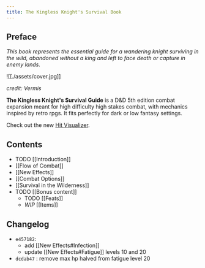 ```yaml
---
title: The Kingless Knight's Survival Book
---
```


## Preface

*This book represents the essential guide for a wandering knight surviving in
the wild, abandoned without a king and left to face death or capture in enemy
lands.*

![[./assets/cover.jpg]]

*credit: Vermis*

**The Kingless Knight's Survival Guide** is a D&D 5th edition combat expansion
meant for high difficulty high stakes combat, with mechanics inspired by retro
rpgs. It fits perfectly for dark or low fantasy settings.

Check out the new [Hit Visualizer](https://kingless-hit-visualizer.vercel.app/).

## Contents

- TODO [[Introduction]]
- [[Flow of Combat]]
- [[New Effects]]
- [[Combat Options]]
- [[Survival in the Wilderness]]
- TODO [[Bonus content]]
	- TODO [[Feats]]
	- *WIP* [[Items]]

## Changelog

- `e457182`: 
	- add [[New Effects#Infection]]
	- update [[New Effects#Fatigue]] levels 10 and 20
- `dcdab47` : remove max hp halved from fatigue level 20